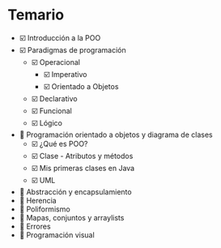 # Temario
- ☑️ Introducción a la POO
- ☑️ Paradigmas de programación
    - ☑️ Operacional
        - ☑️ Imperativo
        - ☑️ Orientado a Objetos
    - ☑️ Declarativo
     - ☑️ Funcional
     - ☑️ Lógico
- 🔲 Programación orientado a objetos y diagrama de clases
    - ☑️ ¿Qué es POO?
    - ☑️ Clase - Atributos y métodos
    - ☑️ Mis primeras clases en Java
    - ☑️ UML
- 🔲 Abstracción y encapsulamiento
- 🔲 Herencia
- 🔲 Poliformismo
- 🔲 Mapas, conjuntos y arraylists
- 🔲 Errores
- 🔲 Programación visual